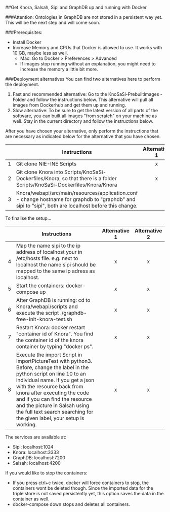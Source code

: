 ##Get Knora, Salsah, Sipi and GraphDB up and running with Docker

###Attention: Ontologies in GraphDB are not stored in a persistent way yet.  This will be the next step and will come soon.

###Prerequisites:
 - Install Docker
 - Increase Memory and CPUs that Docker is allowed to use. It works with 10 GB, maybe less as well.
	 - 	Mac: Go to Docker > Preferences > Advanced
	 - If images stop running without an explanation, you might need to increase the memory a little bit more.

###Deployment alternatives
You can find two alternatives here to perform the deployment.

1. Fast and recommended alternative: Go to the KnoSaSi-PrebuiltImages - Folder and follow the instructions below. This alternative will pull all images from Dockerhub and get them up and running.
2. Slow alternative: To be sure to get the latest version of all parts of the software, you can built all images "from scratch" on your machine as well. Stay in the current directory and follow the instructions below.

After you have chosen your alternative, only perform the instructions that are necessary as indicated below for the alternative that you have chosen.

|   | Instructions   | Alternative 1| Alternative 2  |
|--:| ------------- |:-------------:| :-----:        |
| 1 | Git clone NIE-INE Scripts | x | x |
| 2 | Git clone Knora into Scripts/KnoSaSi-Dockerfiles/Knora, so that there is a folder Scripts/KnoSaSi-Dockerfiles/Knora/Knora  | x | x |
| 3 | Knora/webapi/src/main/resources/application.conf - change hostname for graphdb to "graphdb" and sipi to "sipi", both are localhost before this change.|  | x |

To finalise the setup...

|   | Instructions   | Alternative 1| Alternative 2  |
|--:| ------------- |:-------------:| :-----:        |
| 4 | Map the name sipi to the ip address of localhost your in /etc/hosts file. e.g. next to localhost the name sipi should be mapped to the same ip adress as localhost. | x | x |
| 5 | Start the containers: docker-compose up | x | x |
| 6 | After GraphDB is running: cd to Knora/webapi/scripts and execute the script ./graphdb-free-init-knora-test.sh | x | x |
| 7 | Restart Knora: docker restart "container id of Knora". You find the container id of the knora container by typing "docker ps". | x | x |
| 8 | Execute the import Script in ImportPictureTest with python3. Before, change the label in the python script on line 10 to an individual name. If you get a json with the resource back from knora after executing the code and if you can find the resource and the picture in Salsah using the full text search searching for the given label, your setup is working. | x | x |

The services are available at:

 - Sipi: localhost:1024
 - Knora: localhost:3333
 - GraphDB: localhost:7200
 - Salsah: localhost:4200

 
If you would like to stop the containers:

 - If you press ctrl+c twice, docker will force containers to stop, the containers wont be deleted though. Since the imported data for the triple store is not saved persistently yet, this option saves the data in the container as well.
 - docker-compose down stops and deletes all containers.